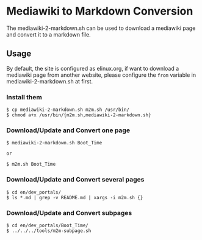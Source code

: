 
# Mediawiki to Markdown Conversion

The mediawiki-2-markdown.sh can be used to download a mediawiki page and
convert it to a markdown file.

## Usage

By default, the site is configured as elinux.org, if want to download a
mediawiki page from another website, please configure the `from` variable in
mediawiki-2-markdown.sh at first.

### Install them

    $ cp mediawiki-2-markdown.sh m2m.sh /usr/bin/
    $ chmod a+x /usr/bin/{m2m.sh,mediawiki-2-markdown.sh}

### Download/Update and Convert one page

    $ mediawiki-2-markdown.sh Boot_Time

    or

    $ m2m.sh Boot_Time

### Download/Update and Convert several pages

    $ cd en/dev_portals/
    $ ls *.md | grep -v README.md | xargs -i m2m.sh {}

### Download/Update and Convert subpages

    $ cd en/dev_portals/Boot_Time/
    $ ../../../tools/m2m-subpage.sh
